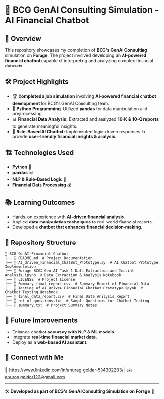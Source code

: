 # 📌 BCG GenAI Consulting Simulation - AI Financial Chatbot

## 🚀 Overview
This repository showcases my completion of **BCG's GenAI Consulting** simulation on **Forage**. The project involved developing an **AI-powered financial chatbot** capable of interpreting and analyzing complex financial datasets.

## 🛠️ Project Highlights
- 🏆 **Completed a job simulation** involving **AI-powered financial chatbot development** for BCG's GenAI Consulting team.
- 🐍 **Python Programming:** Utilized **pandas** for data manipulation and preprocessing.
- 📊 **Financial Data Analysis:** Extracted and analyzed **10-K & 10-Q reports** to generate meaningful insights.
- 🤖 **Rule-Based AI Chatbot:** Implemented logic-driven responses to provide **user-friendly financial insights & analysis**.

## 🏗️ Technologies Used
- **Python** 🐍
- **pandas** 📊
- **NLP & Rule-Based Logic** 🤖
- **Financial Data Processing** 💰

## 📚 Learning Outcomes
- Hands-on experience with **AI-driven financial analysis**.
- Applied **data manipulation techniques** to real-world financial reports.
- Developed a **chatbot that enhances financial decision-making**.

## 📂 Repository Structure
```
📁 BCG-GenAI-Financial-Chatbot
│── 📄 README.md  # Project Documentation
│── 📜 AI_driven_Financial_ChatBot_Prototype.py  # AI Chatbot Prototype Implementation
│── 📜 Forage BCGX Gen AI Task 1 Data Extraction and Initial Analysis.ipynb  # Data Extraction & Analysis Notebook
│── 📄 LICENSE  # Project License
│── 📜 Summary_final_report.csv  # Summary Report of Financial Data
│── 📜 Testing of AI Driven Financial Chatbot Prototype.ipynb  # Chatbot Testing Notebook
│── 📜 final_data_report.csv  # Final Data Analysis Report
│── 📜 set of questions.txt  # Sample Questions for Chatbot Testing
│── 📜 summary.txt  # Project Summary Notes
```

## 🌟 Future Improvements
- Enhance chatbot **accuracy with NLP & ML models**.
- Integrate **real-time financial market data**.
- Deploy as a **web-based AI assistant**.

## 🤝 Connect with Me
💼 https://www.linkedin.com/in/anurag-goldar-504302203/ | ✉️ anurag.goldar123@gmail.com

---
🛠 **Developed as part of BCG's GenAI Consulting Simulation on Forage** 🚀
